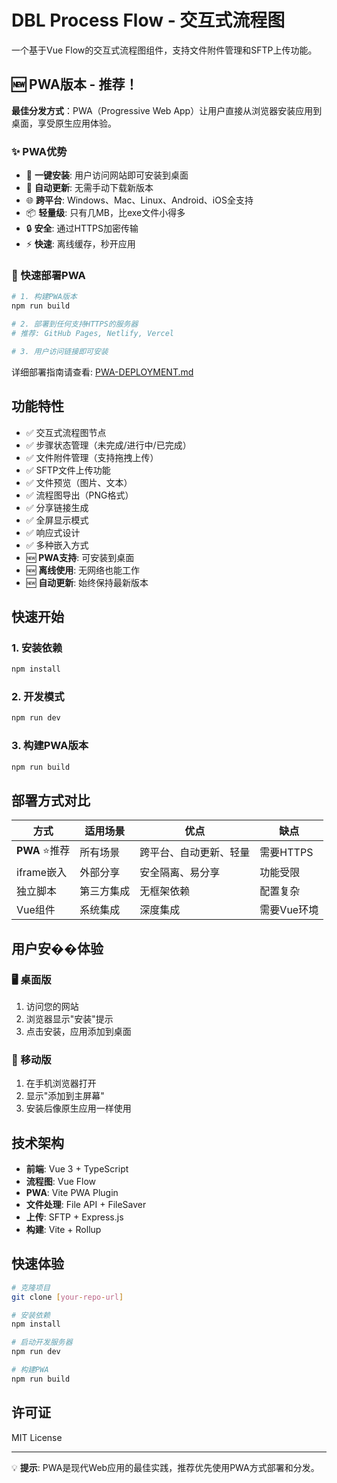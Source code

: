 # DBL Process Flow - 交互式流程图

一个基于Vue Flow的交互式流程图组件，支持文件附件管理和SFTP上传功能。

## 🆕 PWA版本 - 推荐！

**最佳分发方式**：PWA（Progressive Web App）让用户直接从浏览器安装应用到桌面，享受原生应用体验。

### ✨ PWA优势
- 📱 **一键安装**: 用户访问网站即可安装到桌面
- 🔄 **自动更新**: 无需手动下载新版本
- 🌐 **跨平台**: Windows、Mac、Linux、Android、iOS全支持
- 📦 **轻量级**: 只有几MB，比exe文件小得多
- 🔒 **安全**: 通过HTTPS加密传输
- ⚡ **快速**: 离线缓存，秒开应用

### 🚀 快速部署PWA
```bash
# 1. 构建PWA版本
npm run build

# 2. 部署到任何支持HTTPS的服务器
# 推荐: GitHub Pages, Netlify, Vercel

# 3. 用户访问链接即可安装
```

详细部署指南请查看: [PWA-DEPLOYMENT.md](./PWA-DEPLOYMENT.md)

## 功能特性

- ✅ 交互式流程图节点
- ✅ 步骤状态管理（未完成/进行中/已完成）
- ✅ 文件附件管理（支持拖拽上传）
- ✅ SFTP文件上传功能
- ✅ 文件预览（图片、文本）
- ✅ 流程图导出（PNG格式）
- ✅ 分享链接生成
- ✅ 全屏显示模式
- ✅ 响应式设计
- ✅ 多种嵌入方式
- 🆕 **PWA支持**: 可安装到桌面
- 🆕 **离线使用**: 无网络也能工作
- 🆕 **自动更新**: 始终保持最新版本

## 快速开始

### 1. 安装依赖

```bash
npm install
```

### 2. 开发模式

```bash
npm run dev
```

### 3. 构建PWA版本

```bash
npm run build
```

## 部署方式对比

| 方式 | 适用场景 | 优点 | 缺点 |
|------|----------|------|------|
| **PWA** ⭐推荐 | 所有场景 | 跨平台、自动更新、轻量 | 需要HTTPS |
| iframe嵌入 | 外部分享 | 安全隔离、易分享 | 功能受限 |
| 独立脚本 | 第三方集成 | 无框架依赖 | 配置复杂 |
| Vue组件 | 系统集成 | 深度集成 | 需要Vue环境 |

## 用户安��体验

### 🖥️ 桌面版
1. 访问您的网站
2. 浏览器显示"安装"提示
3. 点击安装，应用添加到桌面

### 📱 移动版
1. 在手机浏览器打开
2. 显示"添加到主屏幕"
3. 安装后像原生应用一样使用

## 技术架构

- **前端**: Vue 3 + TypeScript
- **流程图**: Vue Flow
- **PWA**: Vite PWA Plugin
- **文件处理**: File API + FileSaver
- **上传**: SFTP + Express.js
- **构建**: Vite + Rollup

## 快速体验

```bash
# 克隆项目
git clone [your-repo-url]

# 安装依赖
npm install

# 启动开发服务器
npm run dev

# 构建PWA
npm run build
```

## 许可证

MIT License

---

💡 **提示**: PWA是现代Web应用的最佳实践，推荐优先使用PWA方式部署和分发。
